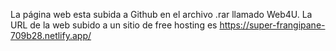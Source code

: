 La página web esta subida a Github en el archivo .rar llamado Web4U.
La URL de la web subido a un sitio de free hosting es https://super-frangipane-709b28.netlify.app/
